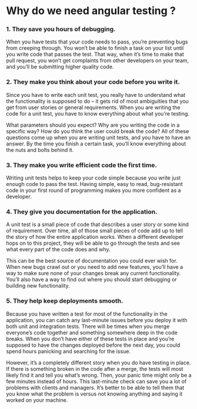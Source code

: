 # Why do we need angular testing ?

### 1. They save you hours of debugging.
When you have tests that your code needs to pass, you’re preventing bugs from creeping through. You won’t be able to finish a task on your list until you write code that passes the test. That way, when it’s time to make that pull request, you won’t get complaints from other developers on your team, and you’ll be submitting higher quality code.

### 2. They make you think about your code before you write it.
Since you have to write each unit test, you really have to understand what the functionality is supposed to do – it gets rid of most ambiguities that you get from user stories or general requirements. When you are writing the code for a unit test, you have to know everything about what you’re testing.

What parameters should you expect? Why are you writing the code in a specific way? How do you think the user could break the code? All of these questions come up when you are writing unit tests, and you have to have an answer. By the time you finish a certain task, you’ll know everything about the nuts and bolts behind it.

### 3. They make you write efficient code the first time.
Writing unit tests helps to keep your code simple because you write just enough code to pass the test. Having simple, easy to read, bug-resistant code in your first round of programming makes you more confident as a developer.

### 4. They give you documentation for the application.
A unit test is a small piece of code that describes a user story or some kind of requirement. Over time, all of those small pieces of code add up to tell the story of how the entire application works. When a different developer hops on to this project, they will be able to go through the tests and see what every part of the code does and why.

This can be the best source of documentation you could ever wish for. When new bugs crawl out or you need to add new features, you’ll have a way to make sure none of your changes break any current functionality. You’ll also have a way to find out where you should start debugging or building new functionality.

### 5. They help keep deployments smooth.
Because you have written a test for most of the functionality in the application, you can catch any last-minute issues before you deploy it with both unit and integration tests. There will be times when you merge everyone’s code together and something somewhere deep in the code breaks. When you don’t have either of these tests in place and you’re supposed to have the changes deployed before the next day, you could spend hours panicking and searching for the issue.

However, it’s a completely different story when you do have testing in place. If there is something broken in the code after a merge, the tests will most likely find it and tell you what’s wrong. Then, your panic time might only be a few minutes instead of hours. This last-minute check can save you a lot of problems with clients and managers. It’s better to be able to tell them that you know what the problem is versus not knowing anything and saying it worked on your machine.

